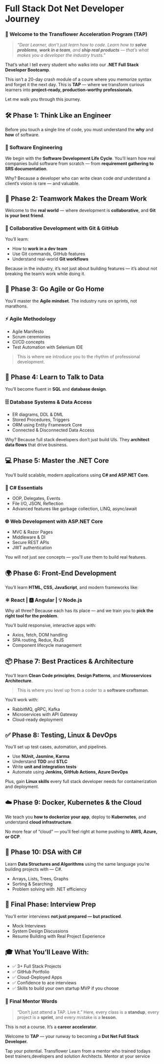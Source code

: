 # Full Stack Dot Net Developer Journey

### 🚀 Welcome to the Transflower Acceleration Program (TAP)
 
> *“Dear Learner, don’t just learn how to code. Learn how to **solve problems**, **work in a team**, and **ship real products** — that’s what makes you a developer the industry trusts.”*

That’s what I tell every student who walks into our **.NET Full Stack Developer Bootcamp**.

This isn’t a 20-day crash module of a coure where you memorize syntax and forget it the next day.
This is **TAP** — where we transform curious learners into **project-ready, production-worthy professionals**.

Let me walk you through this journey.

## 🛠️ Phase 1: Think Like an Engineer

Before you touch a single line of code, you must understand the **why** and **how** of software.

### 📘 Software Engineering

We begin with the **Software Development Life Cycle**. You’ll learn how real companies build software from scratch — from **requirement gathering to SRS documentation**.

Why? Because a developer who can write clean code *and* understand a client’s vision is rare — and valuable.

## 🤝 Phase 2: Teamwork Makes the Dream Work

Welcome to the **real world** — where development is **collaborative**, and **Git is your best friend**.

### 🔧 Collaborative Development with Git & GitHub

You’ll learn:

* How to **work in a dev team**
* Use Git commands, GitHub features
* Understand real-world **Git workflows**

Because in the industry, it’s not just about building features — it’s about not breaking the team’s work while doing it.

## 🔄 Phase 3: Go Agile or Go Home

You’ll master the **Agile mindset**. The industry runs on sprints, not marathons.

### ⚡ Agile Methodology

* Agile Manifesto
* Scrum ceremonies
* CI/CD concepts
* Test Automation with Selenium IDE

> This is where we introduce you to the rhythm of professional development.

## 🧠 Phase 4: Learn to Talk to Data

You’ll become fluent in **SQL** and **database design**.

### 🗄️ Database Systems & Data Access

* ER diagrams, DDL & DML
* Stored Procedures, Triggers
* ORM using Entity Framework Core
* Connected & Disconnected Data Access

Why? Because full stack developers don’t just build UIs. They **architect data flows** that drive business.

## 💻 Phase 5: Master the .NET Core

You’ll build scalable, modern applications using **C# and ASP.NET Core**.

### 🧱 C# Essentials

* OOP, Delegates, Events
* File I/O, JSON, Reflection
* Advanced features like garbage collection, LINQ, async/await

### 🌐 Web Development with ASP.NET Core

* MVC & Razor Pages
* Middleware & DI
* Secure REST APIs
* JWT authentication

You will not just *see* concepts — you'll *use* them to build real features.


## 🌍 Phase 6: Front-End Development

You’ll learn **HTML, CSS, JavaScript**, and modern frameworks like:

### ⚛️ React | 🅰️ Angular | 💡 Node.js

Why all three? Because each has its place — and we train you to **pick the right tool for the problem**.

You’ll build responsive, interactive apps with:

* Axios, fetch, DOM handling
* SPA routing, Redux, RxJS
* Component lifecycle management

## 📦 Phase 7: Best Practices & Architecture

You’ll learn **Clean Code principles**, **Design Patterns**, and **Microservices Architecture**.

> This is where you level up from a coder to a **software craftsman**.

You’ll work with:

* RabbitMQ, gRPC, Kafka
* Microservices with API Gateway
* Cloud-ready deployment

## ✅ Phase 8: Testing, Linux & DevOps

You’ll set up test cases, automation, and pipelines.

* Use **NUnit, Jasmine, Karma**
* Understand **TDD** and **STLC**
* Write **unit and integration tests**
* Automate using **Jenkins, GitHub Actions, Azure DevOps**

Plus, gain **Linux skills** every full stack developer needs for containerization and deployment.

## ☁️ Phase 9: Docker, Kubernetes & the Cloud

We teach you **how to dockerize your app**, deploy to **Kubernetes**, and understand **cloud infrastructure**.

No more fear of “cloud” — you'll feel right at home pushing to **AWS, Azure, or GCP**.

## 🧠 Phase 10: DSA with C\#

Learn **Data Structures and Algorithms** using the same language you’re building projects with — C#.

* Arrays, Lists, Trees, Graphs
* Sorting & Searching
* Problem solving with .NET efficiency
 
## 🎤 Final Phase: Interview Prep

You’ll enter interviews **not just prepared — but practiced**.

* Mock Interviews
* System Design Discussions
* Resume Building with Real Project Experience


## 🎓 What You’ll Leave With:

- ✅ 3+ Full Stack Projects
- ✅ GitHub Portfolio
- ✅ Cloud-Deployed Apps
- ✅ Confidence to ace interviews
- ✅ Skills to build your own startup MVP if you choose

### 💬 Final Mentor Words

> “Don’t just attend a TAP. Live it.”
> Here, every class is a **standup**, every project is a **sprint**, and every mistake is a **lesson**.

This is not a course. It’s a **career accelerator**.

Welcome to **TAP** — your runway to becoming a **Dot Net Full Stack Developer.**

Tap your potential.
Transflower
Learn from a mentor who trained todays best trainers,developers and solution Architects.
Mentor at your service
